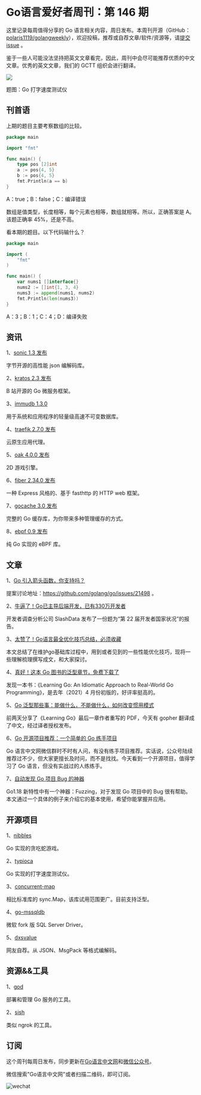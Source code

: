 # Go语言爱好者周刊：第 146 期

这里记录每周值得分享的 Go 语言相关内容，周日发布。本周刊开源（GitHub：[polaris1119/golangweekly](https://github.com/polaris1119/golangweekly)），欢迎投稿，推荐或自荐文章/软件/资源等，请[提交 issue](https://github.com/polaris1119/golangweekly/issues) 。

鉴于一些人可能没法坚持把英文文章看完，因此，周刊中会尽可能推荐优质的中文文章。优秀的英文文章，我们的 GCTT 组织会进行翻译。

![](imgs/issue146/cover.png)

题图：Go 打字速度测试仪

## 刊首语

上期的题目主要考察数组的比较。

```go
package main

import "fmt"

func main() {
	type pos [2]int
	a := pos{4, 5}
	b := pos{4, 5}
	fmt.Println(a == b)
}
```

A：true；B：false；C：编译错误

数组是值类型，长度相等，每个元素也相等，数组就相等。所以，正确答案是 A。该题正确率 45%，还是不高。

看本期的题目。以下代码输什么？

```go
package main

import (
	"fmt"
)

func main() {
	var nums1 []interface{}
	nums2 := []int{1, 3, 4}
	nums3 := append(nums1, nums2)
	fmt.Println(len(nums3))
}
```

A：3；B：1；C：4；D：编译失败

## 资讯

1、[sonic 1.3 发布](https://github.com/bytedance/sonic)

字节开源的高性能 json 编解码库。

2、[kratos 2.3 发布](https://github.com/go-kratos/kratos)

B 站开源的 Go 微服务框架。

3、[immudb 1.3.0](https://github.com/codenotary/immudb/releases/tag/v1.3.0)

用于系统和应用程序的轻量级高速不可变数据库。

4、[traefik 2.7.0 发布](https://github.com/traefik/traefik/releases/tag/v2.7.0)

云原生应用代理。

5、[oak 4.0.0 发布](https://github.com/oakmound/oak/releases/tag/v4.0.0)

2D 游戏引擎。

6、[fiber 2.34.0 发布](https://github.com/gofiber/fiber/releases/tag/v2.34.0)

一种 Express 风格的、基于 fasthttp 的 HTTP web 框架。

7、[gocache 3.0 发布](https://github.com/eko/gocache)

完整的 Go 缓存库，为你带来多种管理缓存的方式。

8、[ebpf 0.9 发布](https://github.com/cilium/ebpf)

纯 Go 实现的 eBPF 库。

## 文章

1、[Go 引入箭头函数，你支持吗？](https://mp.weixin.qq.com/s/0q9z2cLcKmxZDfAdNohInA)

提案讨论地址：https://github.com/golang/go/issues/21498 。

2、[牛逼了！Go已主导后端开发，已有330万开发者](https://mp.weixin.qq.com/s/2okEsOShrF-KawXRzE6nlg)

开发者调查分析公司 SlashData 发布了一份题为“第 22 届开发者国家状况”的报告。

3、[太赞了！Go语言最全优化技巧总结，必须收藏](https://mp.weixin.qq.com/s/IG4HRjU-pOeaKBZ1ZRSiSQ)

本文总结了在维护go基础库过程中，用到或者见到的一些性能优化技巧，现将一些理解梳理撰写成文，和大家探讨。

4、[真好！这本 Go 图书的泛型章节，免费下载了](https://mp.weixin.qq.com/s/kZMaPfw0gsExFZzwvESC0g)

发现一本书：《Learning Go: An Idiomatic Approach to Real-World Go Programming》，是去年（2021）4 月份初版的，好评率挺高的。

5、[Go 泛型那些事：能做什么，不能做什么，如何改变惯用模式](https://mp.weixin.qq.com/s/Vqhit3pscBouh7dCpnVyZA)

前两天分享了《Learning Go》最后一章作者重写的 PDF，今天有 gopher 翻译成了中文，经过译者授权发布。

6、[Go 开源项目推荐：一个简单的 Go 练手项目](https://mp.weixin.qq.com/s/GGr4PYi5atJ4344S_Fu9_g)

Go 语言中文网微信群时不时有人问，有没有练手项目推荐。实话说，公众号陆续推荐过不少，但大家更擅长及时问，而不是找找。今天看到一个开源项目，值得学习了 Go 语言，但没有实战过的人练练手。

7、[自动发现 Go 项目 Bug 的神器](https://mp.weixin.qq.com/s/VcX6MGx39rz3q0DcwH783A)

Go1.18 新特性中有一个神器：Fuzzing，对于发现 Go 项目中的 Bug 很有帮助。本文通过一个具体的例子来介绍它的基本使用，希望你能掌握并应用。

## 开源项目

1、[nibbles](https://github.com/gophun/nibbles)

Go 实现的贪吃蛇游戏。

2、[typioca](https://github.com/bloznelis/typioca)

Go 实现的打字速度测试仪。

3、[concurrent-map](https://github.com/orcaman/concurrent-map)

相比标准库的 sync.Map，该库试用范围更广。目前支持泛型。

4、[go-mssqldb](https://github.com/microsoft/go-mssqldb)

微软 fork 版 SQL Server Driver。

5、[dxsvalue](https://github.com/suiyunonghen/dxsvalue)

网友自荐。从 JSON、MsgPack 等格式编解码。

## 资源&&工具

1、[god](https://github.com/pioz/god)

部署和管理 Go 服务的工具。

2、[sish](https://github.com/antoniomika/sish)

类似 ngrok 的工具。

## 订阅

这个周刊每周日发布，同步更新在[Go语言中文网](https://studygolang.com/go/weekly)和[微信公众号](https://weixin.sogou.com/weixin?query=Go%E8%AF%AD%E8%A8%80%E4%B8%AD%E6%96%87%E7%BD%91)。

微信搜索"Go语言中文网"或者扫描二维码，即可订阅。

![wechat](imgs/wechat.png)
